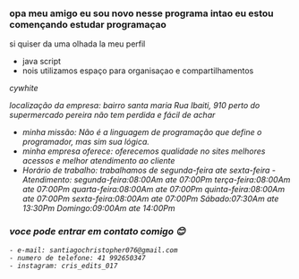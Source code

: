 ### opa meu amigo eu sou novo nesse programa intao eu estou començando estudar programaçao 
si quiser da uma olhada la meu perfil
- java script
- nois utilizamos espaço para organisaçao e compartilhamentos

 <em>cywhite

localização da empresa: bairro santa maria Rua Ibaiti, 910 perto do supermercado pereira
não tem perdida e fácil de achar
- minha missão: Não é a linguagem de programação que define o programador, mas sim sua
lógica.
- minha empresa oferece: oferecemos qualidade no sites melhores acessos e melhor
atendimento ao cliente
- Horário de trabalho: trabalhamos de segunda-feira ate sexta-feira
-Atendimento:
 segunda-feira:08:00Am ate 07:00Pm
 terça-feira:08:00Am ate 07:00Pm
 quarta-feira:08:00Am ate 07:00Pm
 quinta-feira:08:00Am ate 07:00Pm
 sexta-feira:08:00Am ate 07:00Pm
 Sábado:07:30Am ate 13:30Pm
 Domingo:09:00Am ate 14:00Pm
### voce pode entrar em contato comigo 😊 
	- e-mail: santiagochristopher076@gmail.com
	- numero de telefone: 41 992650347
	- instagram: cris_edits_017
	
	
